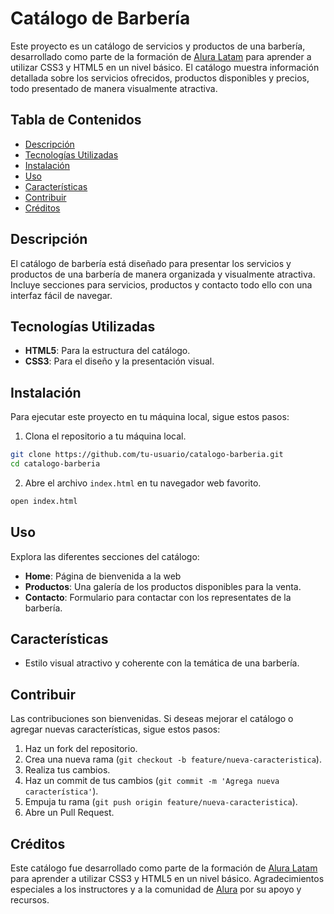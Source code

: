 # Catálogo de Barbería

Este proyecto es un catálogo de servicios y productos de una barbería, desarrollado como parte de la formación de [Alura Latam](http://www.aluracursos.com/) para aprender a utilizar CSS3 y HTML5 en un nivel básico. El catálogo muestra información detallada sobre los servicios ofrecidos, productos disponibles y precios, todo presentado de manera visualmente atractiva.

## Tabla de Contenidos

- [Descripción](#descripción)
- [Tecnologías Utilizadas](#tecnologías-utilizadas)
- [Instalación](#instalación)
- [Uso](#uso)
- [Características](#características)
- [Contribuir](#contribuir)
- [Créditos](#créditos)

## Descripción

El catálogo de barbería está diseñado para presentar los servicios y productos de una barbería de manera organizada y visualmente atractiva. Incluye secciones para servicios, productos y contacto todo ello con una interfaz fácil de navegar.

## Tecnologías Utilizadas

- **HTML5**: Para la estructura del catálogo.
- **CSS3**: Para el diseño y la presentación visual.

## Instalación

Para ejecutar este proyecto en tu máquina local, sigue estos pasos:

1. Clona el repositorio a tu máquina local.

```bash
git clone https://github.com/tu-usuario/catalogo-barberia.git
cd catalogo-barberia
```

2. Abre el archivo `index.html` en tu navegador web favorito.

```bash
open index.html
```

## Uso

Explora las diferentes secciones del catálogo:

- **Home**: Página de bienvenida a la web
- **Productos**: Una galería de los productos disponibles para la venta.
- **Contacto**: Formulario para contactar con los representates de la barbería.

## Características

- Estilo visual atractivo y coherente con la temática de una barbería.

## Contribuir

Las contribuciones son bienvenidas. Si deseas mejorar el catálogo o agregar nuevas características, sigue estos pasos:

1. Haz un fork del repositorio.
2. Crea una nueva rama (`git checkout -b feature/nueva-caracteristica`).
3. Realiza tus cambios.
4. Haz un commit de tus cambios (`git commit -m 'Agrega nueva característica'`).
5. Empuja tu rama (`git push origin feature/nueva-caracteristica`).
6. Abre un Pull Request.


## Créditos

Este catálogo fue desarrollado como parte de la formación de [Alura Latam](http://www.aluracursos.com/) para aprender a utilizar CSS3 y HTML5 en un nivel básico. Agradecimientos especiales a los instructores y a la comunidad de [Alura](http://www.aluracursos.com/) por su apoyo y recursos.
